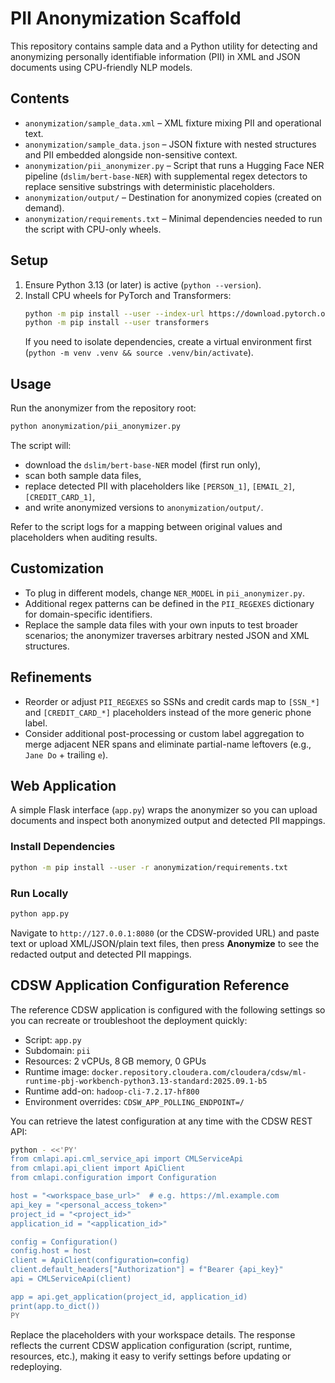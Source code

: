 # PII Anonymization Scaffold

This repository contains sample data and a Python utility for detecting and anonymizing personally identifiable information (PII) in XML and JSON documents using CPU-friendly NLP models.

## Contents

- `anonymization/sample_data.xml` – XML fixture mixing PII and operational text.
- `anonymization/sample_data.json` – JSON fixture with nested structures and PII embedded alongside non-sensitive context.
- `anonymization/pii_anonymizer.py` – Script that runs a Hugging Face NER pipeline (`dslim/bert-base-NER`) with supplemental regex detectors to replace sensitive substrings with deterministic placeholders.
- `anonymization/output/` – Destination for anonymized copies (created on demand).
- `anonymization/requirements.txt` – Minimal dependencies needed to run the script with CPU-only wheels.

## Setup

1. Ensure Python 3.13 (or later) is active (`python --version`).
2. Install CPU wheels for PyTorch and Transformers:
   ```bash
   python -m pip install --user --index-url https://download.pytorch.org/whl/cpu torch
   python -m pip install --user transformers
   ```
   If you need to isolate dependencies, create a virtual environment first (`python -m venv .venv && source .venv/bin/activate`).

## Usage

Run the anonymizer from the repository root:

```bash
python anonymization/pii_anonymizer.py
```

The script will:

- download the `dslim/bert-base-NER` model (first run only),
- scan both sample data files,
- replace detected PII with placeholders like `[PERSON_1]`, `[EMAIL_2]`, `[CREDIT_CARD_1]`,
- and write anonymized versions to `anonymization/output/`.

Refer to the script logs for a mapping between original values and placeholders when auditing results.

## Customization

- To plug in different models, change `NER_MODEL` in `pii_anonymizer.py`.
- Additional regex patterns can be defined in the `PII_REGEXES` dictionary for domain-specific identifiers.
- Replace the sample data files with your own inputs to test broader scenarios; the anonymizer traverses arbitrary nested JSON and XML structures.

## Refinements

- Reorder or adjust `PII_REGEXES` so SSNs and credit cards map to `[SSN_*]` and `[CREDIT_CARD_*]` placeholders instead of the more generic phone label.
- Consider additional post-processing or custom label aggregation to merge adjacent NER spans and eliminate partial-name leftovers (e.g., `Jane Do` + trailing `e`).

## Web Application

A simple Flask interface (`app.py`) wraps the anonymizer so you can upload documents and inspect both anonymized output and detected PII mappings.

### Install Dependencies

```bash
python -m pip install --user -r anonymization/requirements.txt
```

### Run Locally

```bash
python app.py
```

Navigate to `http://127.0.0.1:8080` (or the CDSW-provided URL) and paste text or upload XML/JSON/plain text files, then press **Anonymize** to see the redacted output and detected PII mappings.

## CDSW Application Configuration Reference

The reference CDSW application is configured with the following settings so you can recreate or troubleshoot the deployment quickly:

- Script: `app.py`
- Subdomain: `pii`
- Resources: 2 vCPUs, 8 GB memory, 0 GPUs
- Runtime image: `docker.repository.cloudera.com/cloudera/cdsw/ml-runtime-pbj-workbench-python3.13-standard:2025.09.1-b5`
- Runtime add-on: `hadoop-cli-7.2.17-hf800`
- Environment overrides: `CDSW_APP_POLLING_ENDPOINT=/`

You can retrieve the latest configuration at any time with the CDSW REST API:

```bash
python - <<'PY'
from cmlapi.api.cml_service_api import CMLServiceApi
from cmlapi.api_client import ApiClient
from cmlapi.configuration import Configuration

host = "<workspace_base_url>"  # e.g. https://ml.example.com
api_key = "<personal_access_token>"
project_id = "<project_id>"
application_id = "<application_id>"

config = Configuration()
config.host = host
client = ApiClient(configuration=config)
client.default_headers["Authorization"] = f"Bearer {api_key}"
api = CMLServiceApi(client)

app = api.get_application(project_id, application_id)
print(app.to_dict())
PY
```

Replace the placeholders with your workspace details. The response reflects the current CDSW application configuration (script, runtime, resources, etc.), making it easy to verify settings before updating or redeploying.
